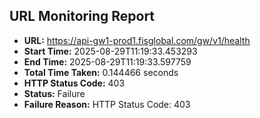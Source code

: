 ## URL Monitoring Report

- **URL:** https://api-gw1-prod1.fisglobal.com/gw/v1/health
- **Start Time:** 2025-08-29T11:19:33.453293
- **End Time:** 2025-08-29T11:19:33.597759
- **Total Time Taken:** 0.144466 seconds
- **HTTP Status Code:** 403
- **Status:** Failure
- **Failure Reason:** HTTP Status Code: 403
